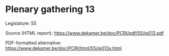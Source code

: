 # Plenary gathering 13

Legislature: 55

Source (HTML report): https://www.dekamer.be/doc/PCRI/pdf/55/ip013.pdf

PDF-formatted alternative: https://www.dekamer.be/doc/PCRI/html/55/ip013x.html

